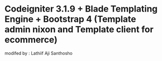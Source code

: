  # Codeigniter 3.1.9 + Blade Templating Engine + Bootstrap 4 (Template admin nixon and Template client for ecommerce)
 modifed by : Lathiif Aji Santhosho
